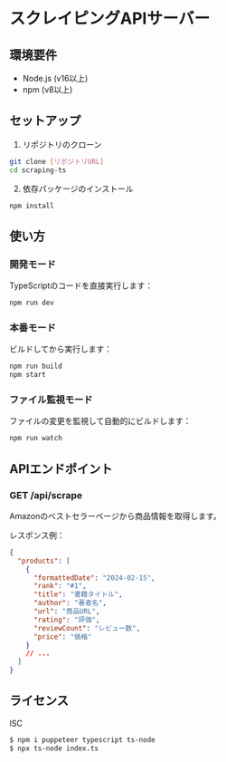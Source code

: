 # スクレイピングAPIサーバー

## 環境要件

- Node.js (v16以上)
- npm (v8以上)

## セットアップ

1. リポジトリのクローン
```bash
git clone [リポジトリURL]
cd scraping-ts
```

2. 依存パッケージのインストール
```bash
npm install
```

## 使い方

### 開発モード

TypeScriptのコードを直接実行します：
```bash
npm run dev
```

### 本番モード

ビルドしてから実行します：
```bash
npm run build
npm start
```

### ファイル監視モード

ファイルの変更を監視して自動的にビルドします：
```bash
npm run watch
```

## APIエンドポイント

### GET /api/scrape

Amazonのベストセラーページから商品情報を取得します。

レスポンス例：
```json
{
  "products": [
    {
      "formattedDate": "2024-02-15",
      "rank": "#1",
      "title": "書籍タイトル",
      "author": "著者名",
      "url": "商品URL",
      "rating": "評価",
      "reviewCount": "レビュー数",
      "price": "価格"
    }
    // ...
  ]
}
```

## ライセンス

ISC

```bash
$ npm i puppeteer typescript ts-node
$ npx ts-node index.ts
```
